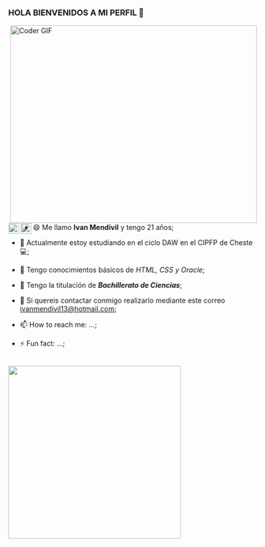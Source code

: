 ### HOLA BIENVENIDOS A MI PERFIL 👋

<img align="right" src="https://media.giphy.com/media/SWoSkN6DxTszqIKEqv/giphy.gif" alt="Coder GIF" width="500" height="400">
<a >
  <img align="left" alt="Ivan Mend"| Twitter" width="22px" src="https://cdn.jsdelivr.net/npm/simple-icons@v3/icons/twitter.svg" />
</a>
<a >
  <img align="left" alt="Ivan Mend" width="22px" src="https://cdn.jsdelivr.net/npm/simple-icons@v3/icons/instagram.svg" />
</a>
<br>                                                                                                                      
                                                                                                                       
- 😄 Me llamo **Ivan Mendivil** y tengo 21 años;
                                                                                                                       
- 🔭 Actualmente estoy estudiando en el ciclo DAW en el CIPFP de Cheste💻;
                                                                                                                       
- 🎲 Tengo conocimientos básicos de *HTML, CSS y Oracle*;   
                                                                                                                       
- 🧮 Tengo la titulación de ***Bachillerato de Ciencias***;
                                                                                                                       
- 💬 Si quereis contactar conmigo realizarlo mediante este correo ivanmendivil13@hotmail.com;
                                                                                                                       
- 📫 How to reach me: ...;
                                                                                                                       
- ⚡ Fun fact: ...;
<br>
<img src="https://camo.githubusercontent.com/3b7c592ede97b6138ffd4b1cc1541c2f3b11fd39/687474703a2f2f33312e6d656469612e74756d626c722e636f6d2f31376665613932306666333665663466356238373764353231366137616164392f74756d626c725f6d6f39786a65387a5a34317163626975666f315f313238302e676966" height="350px" width ="350px">
